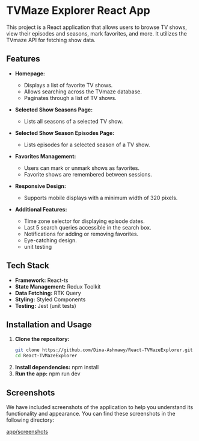 # TVMaze Explorer React App

This project is a React application that allows users to browse TV shows, view their episodes and seasons, mark favorites, and more. It utilizes the TVmaze API for fetching show data.

## Features

- **Homepage:**
  - Displays a list of favorite TV shows.
  - Allows searching across the TVmaze database.
  - Paginates through a list of TV shows.
  
- **Selected Show Seasons Page:**
  - Lists all seasons of a selected TV show.
  
- **Selected Show Season Episodes Page:**
  - Lists episodes for a selected season of a TV show.

- **Favorites Management:**
  - Users can mark or unmark shows as favorites.
  - Favorite shows are remembered between sessions.

- **Responsive Design:**
  - Supports mobile displays with a minimum width of 320 pixels.

- **Additional Features:**
  - Time zone selector for displaying episode dates.
  - Last 5 search queries accessible in the search box.
  - Notifications for adding or removing favorites.
  - Eye-catching design.
  - unit testing

## Tech Stack

- **Framework:** React-ts
- **State Management:** Redux Toolkit
- **Data Fetching:** RTK Query
- **Styling:** Styled Components
- **Testing:** Jest (unit tests)

## Installation and Usage

1. **Clone the repository:**
   ```bash
   git clone https://github.com/Dina-Ashmawy/React-TVMazeExplorer.git
   cd React-TVMazeExplorer
2. **Install dependencies:**
   npm install
3. **Run the app:**
   npm run dev


## Screenshots
We have included screenshots of the application to help you understand its functionality and appearance. You can find these screenshots in the following directory:

[app/screenshots](./screenshots)
